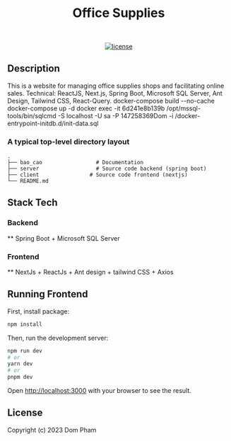 <h1 align="center">Office Supplies</h1>
<br/>

<p align="center">
  <a href="https://github.com/dompham21/Imusicvn-SpringBoot-NextJs"><img alt="license" src="https://img.shields.io/badge/License-MIT-blue.svg"></a>
</p> 

## Description
This is a website for managing office supplies shops and facilitating online sales. Technical: ReactJS, Next.js, Spring Boot, Microsoft SQL Server, Ant Design, Tailwind CSS, React-Query.
 docker-compose build --no-cache              
 docker-compose up -d
docker exec -it 6d241e8b139b /opt/mssql-tools/bin/sqlcmd -S localhost -U sa -P 147258369Dom -i /docker-entrypoint-initdb.d/init-data.sql

### A typical top-level directory layout

    .
    ├── bao_cao                 # Documentation
    ├── server                  # Source code backend (spring boot)
    ├── client                # Source code frontend (nextjs)
    └── README.md
    
## Stack Tech
### Backend 
** Spring Boot + Microsoft SQL Server
### Frontend
** NextJs + ReactJs + Ant design + tailwind CSS + Axios

## Running Frontend 
First, install package:
```bash
npm install
```
Then, run the development server:
```bash
npm run dev
# or
yarn dev
# or
pnpm dev
```

Open [http://localhost:3000](http://localhost:3000) with your browser to see the result.
## License

Copyright (c) 2023 Dom Pham
